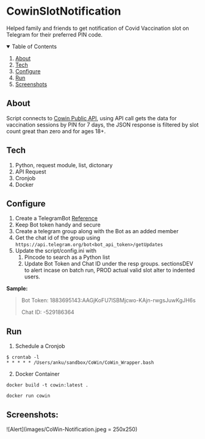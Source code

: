 # CowinSlotNotification

Helped family and friends to get notification of Covid Vaccination slot on Telegram for their preferred PIN code.


<!-- TABLE OF CONTENTS -->
<details open="open">
  <summary>Table of Contents</summary>
  <ol>
    <li><a href="#About">About</a></li>
    <li><a href="#Tech">Tech</a></li>
    <li><a href="#Configure">Configure</a></li>
    <li><a href="#Run">Run</a></li>
    <li><a href="#Screenshots">Screenshots</a></li>
  </ol>
</details>


## About

Script connects to [Cowin Public API](https://apisetu.gov.in/public/api/cowin/cowin-public-v2), using API call gets the data for vaccination sessions by PIN for 7 days, the JSON response is filtered by slot count great than zero and for ages 18+.



## Tech

1. Python, request module, list, dictonary
2. API Request
3. Cronjob
4. Docker


## Configure

1. Create a TelegramBot [Reference](https://core.telegram.org/bots/)
2. Keep Bot token handy and secure
3. Create a telegram group along with the Bot as an added member
4. Get the chat id of the group using 
`https://api.telegram.org/bot<bot_api_token>/getUpdates`
5. Update the script/config.ini with
    1. Pincode to search as a Python list
    2. Update Bot Token and Chat ID under the resp groups.
sectionsDEV to alert incase on batch run, PROD actual valid slot alter to indented users. 


**Sample:**

> Bot Token: 1883695143:AAGjKoFU7lSBMjcwo-KAjn-rwgsJuwKgJH6s
>
> Chat ID: -529186364



## Run

1. Schedule a Cronjob

```shell
$ crontab -l
* * * * * /Users/anku/sandbox/CoWin/CoWin_Wrapper.bash
```

2. Docker Container
```shell
docker build -t cowin:latest .

docker run cowin
```



## Screenshots:

![Alert](images/CoWin-Notification.jpeg = 250x250)
